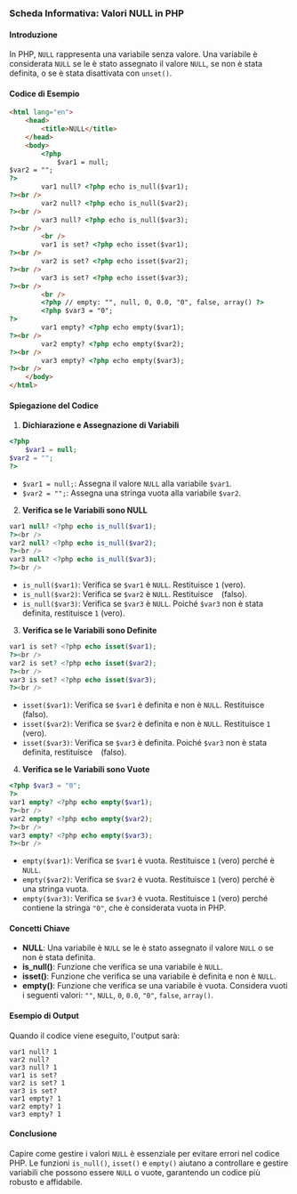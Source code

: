 ### Scheda Informativa: Valori NULL in PHP
#### Introduzione
In PHP, `NULL` rappresenta una variabile senza valore. Una variabile è considerata `NULL` se le è stato assegnato il valore `NULL`, se non è stata definita, o se è stata disattivata con `unset()`.
#### Codice di Esempio
```html
<html lang="en">
	<head>
		<title>NULL</title>
	</head>
	<body>
		<?php
			$var1 = null;
$var2 = "";
?>
		var1 null? <?php echo is_null($var1);
?><br />
		var2 null? <?php echo is_null($var2);
?><br />
		var3 null? <?php echo is_null($var3);
?><br />
		<br />
		var1 is set? <?php echo isset($var1);
?><br />
		var2 is set? <?php echo isset($var2);
?><br />
		var3 is set? <?php echo isset($var3);
?><br />
		<br />
		<?php // empty: "", null, 0, 0.0, "0", false, array() ?>
		<?php $var3 = "0";
?>
		var1 empty? <?php echo empty($var1);
?><br />
		var2 empty? <?php echo empty($var2);
?><br />
		var3 empty? <?php echo empty($var3);
?><br />
	</body>
</html>
```
#### Spiegazione del Codice
1. **Dichiarazione e Assegnazione di Variabili**
```php
<?php
	$var1 = null;
$var2 = "";
?>
```
- `$var1 = null;`: Assegna il valore `NULL` alla variabile `$var1`.
- `$var2 = "";`: Assegna una stringa vuota alla variabile `$var2`.
2. **Verifica se le Variabili sono NULL**
```php
var1 null? <?php echo is_null($var1);
?><br />
var2 null? <?php echo is_null($var2);
?><br />
var3 null? <?php echo is_null($var3);
?><br />
```
- `is_null($var1)`: Verifica se `$var1` è `NULL`. Restituisce `1` (vero).
- `is_null($var2)`: Verifica se `$var2` è `NULL`. Restituisce ` ` (falso).
- `is_null($var3)`: Verifica se `$var3` è `NULL`. Poiché `$var3` non è stata definita, restituisce `1` (vero).
3. **Verifica se le Variabili sono Definite**
```php
var1 is set? <?php echo isset($var1);
?><br />
var2 is set? <?php echo isset($var2);
?><br />
var3 is set? <?php echo isset($var3);
?><br />
```
- `isset($var1)`: Verifica se `$var1` è definita e non è `NULL`. Restituisce ` ` (falso).
- `isset($var2)`: Verifica se `$var2` è definita e non è `NULL`. Restituisce `1` (vero).
- `isset($var3)`: Verifica se `$var3` è definita. Poiché `$var3` non è stata definita, restituisce ` ` (falso).
4. **Verifica se le Variabili sono Vuote**
```php
<?php $var3 = "0";
?>
var1 empty? <?php echo empty($var1);
?><br />
var2 empty? <?php echo empty($var2);
?><br />
var3 empty? <?php echo empty($var3);
?><br />
```
- `empty($var1)`: Verifica se `$var1` è vuota. Restituisce `1` (vero) perché è `NULL`.
- `empty($var2)`: Verifica se `$var2` è vuota. Restituisce `1` (vero) perché è una stringa vuota.
- `empty($var3)`: Verifica se `$var3` è vuota. Restituisce `1` (vero) perché contiene la stringa `"0"`, che è considerata vuota in PHP.
#### Concetti Chiave
- **NULL**: Una variabile è `NULL` se le è stato assegnato il valore `NULL` o se non è stata definita.
- **is_null()**: Funzione che verifica se una variabile è `NULL`.
- **isset()**: Funzione che verifica se una variabile è definita e non è `NULL`.
- **empty()**: Funzione che verifica se una variabile è vuota. Considera vuoti i seguenti valori: `""`, `NULL`, `0`, `0.0`, `"0"`, `false`, `array()`.
#### Esempio di Output
Quando il codice viene eseguito, l'output sarà:
```
var1 null? 1
var2 null? 
var3 null? 1
var1 is set? 
var2 is set? 1
var3 is set? 
var1 empty? 1
var2 empty? 1
var3 empty? 1
```
#### Conclusione
Capire come gestire i valori `NULL` è essenziale per evitare errori nel codice PHP. Le funzioni `is_null()`, `isset()` e `empty()` aiutano a controllare e gestire variabili che possono essere `NULL` o vuote, garantendo un codice più robusto e affidabile.